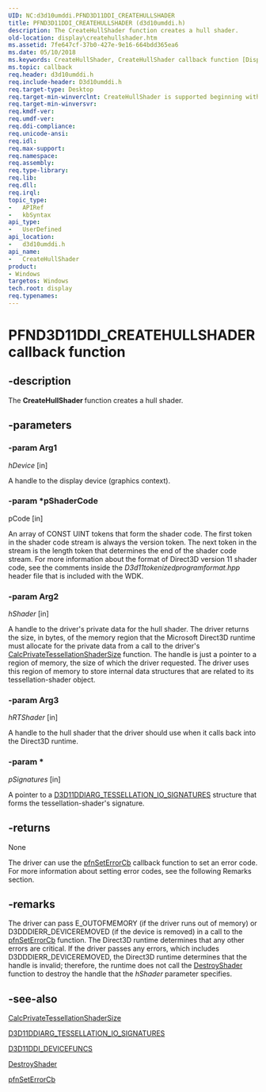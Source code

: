 ```yaml
---
UID: NC:d3d10umddi.PFND3D11DDI_CREATEHULLSHADER
title: PFND3D11DDI_CREATEHULLSHADER (d3d10umddi.h)
description: The CreateHullShader function creates a hull shader.
old-location: display\createhullshader.htm
ms.assetid: 7fe647cf-37b0-427e-9e16-664bdd365ea6
ms.date: 05/10/2018
ms.keywords: CreateHullShader, CreateHullShader callback function [Display Devices], PFND3D11DDI_CREATEHULLSHADER, PFND3D11DDI_CREATEHULLSHADER callback, UserModeDisplayDriverDx11_Functions_23b1e1ad-9451-4605-a04a-29dffc006bea.xml, d3d10umddi/CreateHullShader, display.createhullshader
ms.topic: callback
req.header: d3d10umddi.h
req.include-header: D3d10umddi.h
req.target-type: Desktop
req.target-min-winverclnt: CreateHullShader is supported beginning with the Windows 7 operating system.
req.target-min-winversvr: 
req.kmdf-ver: 
req.umdf-ver: 
req.ddi-compliance: 
req.unicode-ansi: 
req.idl: 
req.max-support: 
req.namespace: 
req.assembly: 
req.type-library: 
req.lib: 
req.dll: 
req.irql: 
topic_type:
-	APIRef
-	kbSyntax
api_type:
-	UserDefined
api_location:
-	d3d10umddi.h
api_name:
-	CreateHullShader
product:
- Windows
targetos: Windows
tech.root: display
req.typenames: 
---
```


# PFND3D11DDI_CREATEHULLSHADER callback function


## -description


The <b>CreateHullShader </b> function creates a hull shader.


## -parameters




### -param Arg1

*hDevice* [in]

A handle to the display device (graphics context).

### -param *pShaderCode

pCode [in]

An array of CONST UINT tokens that form the shader code. The first token in the shader code stream is always the version token. The next token in the stream is the length token that determines the end of the shader code stream. For more information about the format of Direct3D version 11 shader code, see the comments inside the <i>D3d11tokenizedprogramformat.hpp</i> header file that is included with the WDK. 

### -param Arg2

*hShader* [in]

A handle to the driver's private data for the hull shader. The driver returns the size, in bytes, of the memory region that the Microsoft Direct3D runtime must allocate for the private data from a call to the driver's <a href="https://msdn.microsoft.com/604d7475-4696-429e-a645-781931509bb6">CalcPrivateTessellationShaderSize</a>  function. The handle is just a pointer to a region of memory, the size of which the driver requested. The driver uses this region of memory to store internal data structures that are related to its tessellation-shader object. 

### -param Arg3

*hRTShader* [in]

A handle to the hull shader that the driver should use when it calls back into the Direct3D runtime. 

### -param *

*pSignatures* [in]

A pointer to a <a href="https://msdn.microsoft.com/library/windows/hardware/ff542105">D3D11DDIARG_TESSELLATION_IO_SIGNATURES</a> structure that forms the tessellation-shader's signature.


## -returns



None

The driver can use the <a href="https://msdn.microsoft.com/968b04a7-8869-410c-a6fc-83d57726858f">pfnSetErrorCb</a> callback function to set an error code. For more information about setting error codes, see the following Remarks section.




## -remarks



The driver can pass E_OUTOFMEMORY (if the driver runs out of memory) or D3DDDIERR_DEVICEREMOVED (if the device is removed) in a call to the <a href="https://msdn.microsoft.com/968b04a7-8869-410c-a6fc-83d57726858f">pfnSetErrorCb</a> function. The Direct3D runtime determines that any other errors are critical. If the driver passes any errors, which includes D3DDDIERR_DEVICEREMOVED, the Direct3D runtime determines that the handle is invalid; therefore, the runtime does not call the <a href="https://msdn.microsoft.com/51a3e5aa-0f17-49a6-824d-7cfe8e0a1ded">DestroyShader</a> function to destroy the handle that the <i>hShader</i> parameter specifies.




## -see-also




<a href="https://msdn.microsoft.com/604d7475-4696-429e-a645-781931509bb6">CalcPrivateTessellationShaderSize</a>



<a href="https://msdn.microsoft.com/library/windows/hardware/ff542105">D3D11DDIARG_TESSELLATION_IO_SIGNATURES</a>



<a href="https://msdn.microsoft.com/library/windows/hardware/ff542141">D3D11DDI_DEVICEFUNCS</a>



<a href="https://msdn.microsoft.com/51a3e5aa-0f17-49a6-824d-7cfe8e0a1ded">DestroyShader</a>



<a href="https://msdn.microsoft.com/968b04a7-8869-410c-a6fc-83d57726858f">pfnSetErrorCb</a>
 

 

